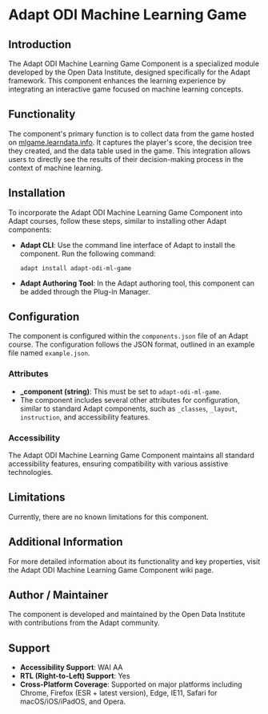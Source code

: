 # Adapt ODI Machine Learning Game

## Introduction
The Adapt ODI Machine Learning Game Component is a specialized module developed by the Open Data Institute, designed specifically for the Adapt framework. This component enhances the learning experience by integrating an interactive game focused on machine learning concepts.

## Functionality
The component's primary function is to collect data from the game hosted on [mlgame.learndata.info](https://mlgame.learndata.info/). It captures the player's score, the decision tree they created, and the data table used in the game. This integration allows users to directly see the results of their decision-making process in the context of machine learning.

## Installation
To incorporate the Adapt ODI Machine Learning Game Component into Adapt courses, follow these steps, similar to installing other Adapt components:

- **Adapt CLI**: Use the command line interface of Adapt to install the component. Run the following command:
  ```
  adapt install adapt-odi-ml-game
  ```
- **Adapt Authoring Tool**: In the Adapt authoring tool, this component can be added through the Plug-in Manager.

## Configuration
The component is configured within the `components.json` file of an Adapt course. The configuration follows the JSON format, outlined in an example file named `example.json`.

### Attributes
- **_component (string)**: This must be set to `adapt-odi-ml-game`.
- The component includes several other attributes for configuration, similar to standard Adapt components, such as `_classes`, `_layout`, `instruction`, and accessibility features.

### Accessibility
The Adapt ODI Machine Learning Game Component maintains all standard accessibility features, ensuring compatibility with various assistive technologies.

## Limitations
Currently, there are no known limitations for this component.

## Additional Information
For more detailed information about its functionality and key properties, visit the Adapt ODI Machine Learning Game Component wiki page.

## Author / Maintainer
The component is developed and maintained by the Open Data Institute with contributions from the Adapt community.

## Support
- **Accessibility Support**: WAI AA
- **RTL (Right-to-Left) Support**: Yes
- **Cross-Platform Coverage**: Supported on major platforms including Chrome, Firefox (ESR + latest version), Edge, IE11, Safari for macOS/iOS/iPadOS, and Opera.
